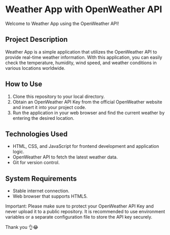 # Weather App with OpenWeather API

Welcome to Weather App using the OpenWeather API!

## Project Description

Weather App is a simple application that utilizes the OpenWeather API to provide real-time weather information. With this application, you can easily check the temperature, humidity, wind speed, and weather conditions in various locations worldwide.

## How to Use

1. Clone this repository to your local directory.
2. Obtain an OpenWeather API Key from the official OpenWeather website and insert it into your project code.
3. Run the application in your web browser and find the current weather by entering the desired location.

## Technologies Used

- HTML, CSS, and JavaScript for frontend development and application logic.
- OpenWeather API to fetch the latest weather data.
- Git for version control.

## System Requirements

- Stable internet connection.
- Web browser that supports HTML5.

Important:
Please make sure to protect your OpenWeather API Key and never upload it to a public repository. It is recommended to use environment variables or a separate configuration file to store the API key securely.

Thank you 👌😂
